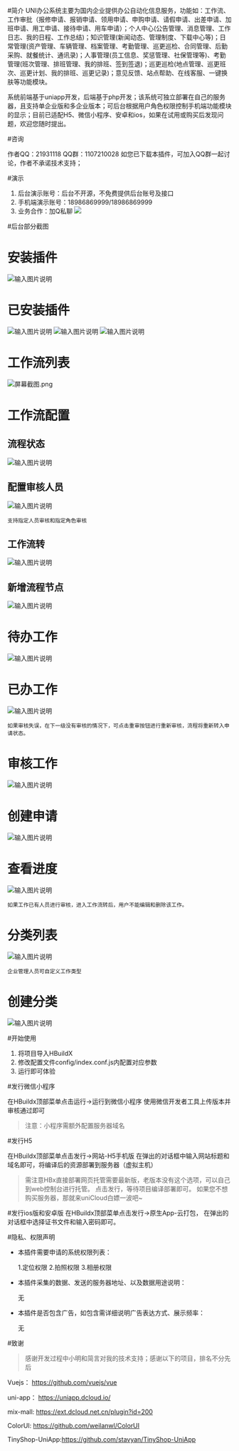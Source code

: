 #简介
UNI办公系统主要为国内企业提供办公自动化信息服务，功能如：工作流、工作审批（报修申请、报销申请、领用申请、申购申请、请假申请、出差申请、加班申请、用工申请、接待申请、用车申请）；个人中心(公告管理、消息管理、工作日志、我的日程、工作总结)；知识管理(新闻动态、管理制度、下载中心等)；日常管理(资产管理、车辆管理、档案管理、考勤管理、巡更巡检、合同管理、后勤采购、就餐统计、通讯录)；人事管理(员工信息、奖惩管理、社保管理等)、考勤管理(班次管理、排班管理、我的排班、签到签退)；巡更巡检(地点管理、巡更班次、巡更计划、我的排班、巡更记录)；意见反馈、站点帮助、在线客服、一键换肤等功能模块。

系统前端基于uniapp开发，后端基于php开发；该系统可独立部署在自己的服务器，且支持单企业版和多企业版本；可后台根据用户角色权限控制手机端功能模块的显示；目前已适配H5、微信小程序、安卓和ios，如果在试用或购买后发现问题，欢迎您随时提出。

#咨询

作者QQ：21931118 QQ群：1107210028
如您已下载本插件，可加入QQ群一起讨论，作者不承诺技术支持；

#演示

1. 后台演示账号：后台不开源，不免费提供后台账号及接口
2. 手机端演示账号：18986869999/18986869999
3. 业务合作：加Q私聊
![](http://wephp-oa.oss-cn-shenzhen.aliyuncs.com/images/2020/11/23/image_1606146357_mz3LWWi7.png)

#后台部分截图

# 安装插件
![输入图片说明](https://images.gitee.com/uploads/images/2021/0226/212543_7cbf5a2b_526830.png "屏幕截图.png")
# 已安装插件
![输入图片说明](https://images.gitee.com/uploads/images/2021/0226/212625_072d9ed1_526830.png "屏幕截图.png")
![输入图片说明](https://images.gitee.com/uploads/images/2021/0226/211837_c27040c4_526830.png "屏幕截图.png")
![输入图片说明](https://images.gitee.com/uploads/images/2021/0226/212019_017bc422_526830.png "屏幕截图.png")
# 工作流列表
![](https://images.gitee.com/uploads/images/2021/0226/213507_0bae368a_526830.png "屏幕截图.png")
# 工作流配置
## 流程状态
![输入图片说明](https://images.gitee.com/uploads/images/2021/0226/213551_9056a989_526830.png "屏幕截图.png")
## 配置审核人员
![输入图片说明](https://images.gitee.com/uploads/images/2021/0226/213714_1cdaa09a_526830.png "屏幕截图.png")
```
支持指定人员审核和指定角色审核
```
## 工作流转
![输入图片说明](https://images.gitee.com/uploads/images/2021/0226/213811_ff518d71_526830.png "屏幕截图.png")
## 新增流程节点
![输入图片说明](https://images.gitee.com/uploads/images/2021/0226/214041_6f5cfcbe_526830.png "屏幕截图.png")
# 待办工作
![输入图片说明](https://images.gitee.com/uploads/images/2021/0226/214708_aa6c0eb9_526830.png "屏幕截图.png")
# 已办工作
![输入图片说明](https://images.gitee.com/uploads/images/2021/0226/214850_8811d3c3_526830.png "屏幕截图.png")

```
如果审核失误，在下一级没有审核的情况下，可点击重审按钮进行重新审核，流程将重新转入申请状态。
```

# 审核工作
![输入图片说明](https://images.gitee.com/uploads/images/2021/0226/214803_bf66ca36_526830.png "屏幕截图.png")

# 创建申请
![输入图片说明](https://images.gitee.com/uploads/images/2021/0226/215045_b3f0a825_526830.png "屏幕截图.png")
# 查看进度
![输入图片说明](https://images.gitee.com/uploads/images/2021/0226/215111_daa20762_526830.png "屏幕截图.png")

```
如果工作已有人员进行审核，进入工作流转后，用户不能编辑和删除该工作。
```
# 分类列表
![输入图片说明](https://images.gitee.com/uploads/images/2021/0226/215241_0ddfdf98_526830.png "屏幕截图.png")

```
企业管理人员可自定义工作类型
```
# 创建分类
![输入图片说明](https://images.gitee.com/uploads/images/2021/0226/215327_b6d68790_526830.png "屏幕截图.png")


#开始使用

1. 将项目导入HBuildX
2. 修改配置文件config/index.conf.js内配置对应参数
3. 运行即可体验

#发行微信小程序

在HBuildx顶部菜单点击运行->运行到微信小程序
使用微信开发者工具上传版本并审核通过即可
>注意：小程序需额外配置服务器域名

#发行H5

在HBuildx顶部菜单点击发行->网站-H5手机版
在弹出的对话框中输入网站标题和域名即可，将编译后的资源部署到服务器（虚拟主机）
>需注意HBx直接部署网页托管需要最新版，老版本没有这个选项，可以自己到web控制台进行托管。
点击发行，等待项目编译部署即可。
如果您不想购买服务器，那就来uniCloud白嫖一波吧~

#发行ios版和安卓版
在HBuildx顶部菜单点击发行->原生App-云打包，
在弹出的对话框中选择证书文件和输入密码即可。

#隐私、权限声明

- 本插件需要申请的系统权限列表：

	1.定位权限 2.拍照权限 3.相册权限

- 本插件采集的数据、发送的服务器地址、以及数据用途说明：

	无

- 本插件是否包含广告，如包含需详细说明广告表达方式、展示频率：

	无

#致谢

>感谢开发过程中小明和简言对我的技术支持；感谢以下的项目，排名不分先后

Vuejs： https://github.com/vuejs/vue

uni-app： https://uniapp.dcloud.io/

mix-mall: https://ext.dcloud.net.cn/plugin?id=200

ColorUI: https://github.com/weilanwl/ColorUI

TinyShop-UniApp:https://github.com/stavyan/TinyShop-UniApp
